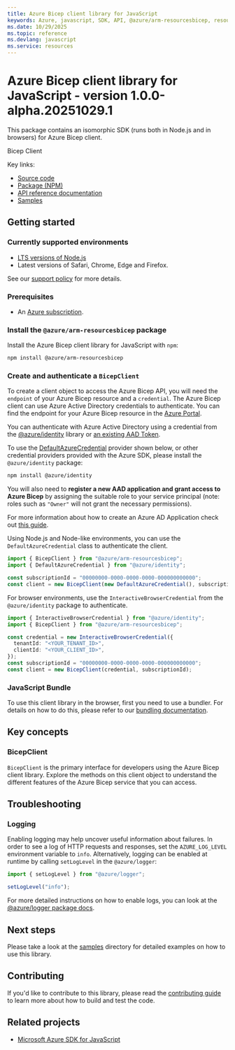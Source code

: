 ```yaml
---
title: Azure Bicep client library for JavaScript
keywords: Azure, javascript, SDK, API, @azure/arm-resourcesbicep, resources
ms.date: 10/29/2025
ms.topic: reference
ms.devlang: javascript
ms.service: resources
---
```

# Azure Bicep client library for JavaScript - version 1.0.0-alpha.20251029.1 


This package contains an isomorphic SDK (runs both in Node.js and in browsers) for Azure Bicep client.

Bicep Client

Key links:

- [Source code](https://github.com/Azure/azure-sdk-for-js/tree/main/sdk/resources/arm-resourcesbicep)
- [Package (NPM)](https://www.npmjs.com/package/@azure/arm-resourcesbicep)
- [API reference documentation](https://learn.microsoft.com/javascript/api/@azure/arm-resourcesbicep?view=azure-node-preview)
- [Samples](https://github.com/Azure/azure-sdk-for-js/tree/main/sdk/resources/arm-resourcesbicep/samples)

## Getting started

### Currently supported environments

- [LTS versions of Node.js](https://github.com/nodejs/release#release-schedule)
- Latest versions of Safari, Chrome, Edge and Firefox.

See our [support policy](https://github.com/Azure/azure-sdk-for-js/blob/main/SUPPORT.md) for more details.

### Prerequisites

- An [Azure subscription][azure_sub].

### Install the `@azure/arm-resourcesbicep` package

Install the Azure Bicep client library for JavaScript with `npm`:

```bash
npm install @azure/arm-resourcesbicep
```

### Create and authenticate a `BicepClient`

To create a client object to access the Azure Bicep API, you will need the `endpoint` of your Azure Bicep resource and a `credential`. The Azure Bicep client can use Azure Active Directory credentials to authenticate.
You can find the endpoint for your Azure Bicep resource in the [Azure Portal][azure_portal].

You can authenticate with Azure Active Directory using a credential from the [@azure/identity][azure_identity] library or [an existing AAD Token](https://github.com/Azure/azure-sdk-for-js/blob/master/sdk/identity/identity/samples/AzureIdentityExamples.md#authenticating-with-a-pre-fetched-access-token).

To use the [DefaultAzureCredential][defaultazurecredential] provider shown below, or other credential providers provided with the Azure SDK, please install the `@azure/identity` package:

```bash
npm install @azure/identity
```

You will also need to **register a new AAD application and grant access to Azure Bicep** by assigning the suitable role to your service principal (note: roles such as `"Owner"` will not grant the necessary permissions).

For more information about how to create an Azure AD Application check out [this guide](https://learn.microsoft.com/azure/active-directory/develop/howto-create-service-principal-portal).

Using Node.js and Node-like environments, you can use the `DefaultAzureCredential` class to authenticate the client.

```ts snippet:ReadmeSampleCreateClient_Node
import { BicepClient } from "@azure/arm-resourcesbicep";
import { DefaultAzureCredential } from "@azure/identity";

const subscriptionId = "00000000-0000-0000-0000-000000000000";
const client = new BicepClient(new DefaultAzureCredential(), subscriptionId);
```

For browser environments, use the `InteractiveBrowserCredential` from the `@azure/identity` package to authenticate.

```ts snippet:ReadmeSampleCreateClient_Browser
import { InteractiveBrowserCredential } from "@azure/identity";
import { BicepClient } from "@azure/arm-resourcesbicep";

const credential = new InteractiveBrowserCredential({
  tenantId: "<YOUR_TENANT_ID>",
  clientId: "<YOUR_CLIENT_ID>",
});
const subscriptionId = "00000000-0000-0000-0000-000000000000";
const client = new BicepClient(credential, subscriptionId);
```


### JavaScript Bundle
To use this client library in the browser, first you need to use a bundler. For details on how to do this, please refer to our [bundling documentation](https://aka.ms/AzureSDKBundling).

## Key concepts

### BicepClient

`BicepClient` is the primary interface for developers using the Azure Bicep client library. Explore the methods on this client object to understand the different features of the Azure Bicep service that you can access.

## Troubleshooting

### Logging

Enabling logging may help uncover useful information about failures. In order to see a log of HTTP requests and responses, set the `AZURE_LOG_LEVEL` environment variable to `info`. Alternatively, logging can be enabled at runtime by calling `setLogLevel` in the `@azure/logger`:

```ts snippet:SetLogLevel
import { setLogLevel } from "@azure/logger";

setLogLevel("info");
```

For more detailed instructions on how to enable logs, you can look at the [@azure/logger package docs](https://github.com/Azure/azure-sdk-for-js/tree/main/sdk/core/logger).

## Next steps

Please take a look at the [samples](https://github.com/Azure/azure-sdk-for-js/tree/main/sdk/resources/arm-resourcesbicep/samples) directory for detailed examples on how to use this library.

## Contributing

If you'd like to contribute to this library, please read the [contributing guide](https://github.com/Azure/azure-sdk-for-js/blob/main/CONTRIBUTING.md) to learn more about how to build and test the code.

## Related projects

- [Microsoft Azure SDK for JavaScript](https://github.com/Azure/azure-sdk-for-js)

[azure_sub]: https://azure.microsoft.com/free/
[azure_portal]: https://portal.azure.com
[azure_identity]: https://github.com/Azure/azure-sdk-for-js/tree/main/sdk/identity/identity
[defaultazurecredential]: https://github.com/Azure/azure-sdk-for-js/tree/main/sdk/identity/identity#defaultazurecredential

